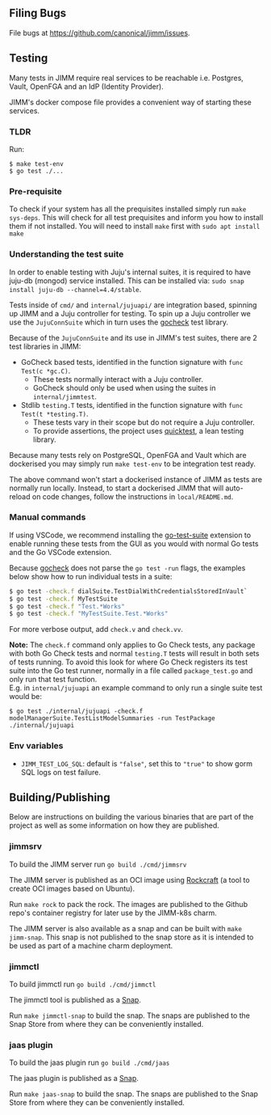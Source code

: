 ## Filing Bugs
File bugs at https://github.com/canonical/jimm/issues.

## Testing
Many tests in JIMM require real services to be reachable i.e. Postgres, Vault, OpenFGA 
and an IdP (Identity Provider).

JIMM's docker compose file provides a convenient way of starting these services.

### TLDR
Run:
```
$ make test-env
$ go test ./...
```

### Pre-requisite
To check if your system has all the prequisites installed simply run `make sys-deps`.
This will check for all test prequisites and inform you how to install them if not installed. 
You will need to install `make` first with `sudo apt install make`

### Understanding the test suite
In order to enable testing with Juju's internal suites, it is required to have juju-db 
(mongod) service installed.
This can be installed via: `sudo snap install juju-db --channel=4.4/stable`.

Tests inside of `cmd/` and `internal/jujuapi/` are integration based, spinning up JIMM and 
a Juju controller for testing. To spin up a Juju controller we use the `JujuConnSuite` which 
in turn uses the [gocheck](http://labix.org/gocheck) test library.

Because of the `JujuConnSuite` and its use in JIMM's test suites, there are 2 test libraries in JIMM:
- GoCheck based tests, identified in the function signature with `func Test(c *gc.C)`.
  - These tests normally interact with a Juju controller.
  - GoCheck should only be used when using the suites in `internal/jimmtest`.
- Stdlib `testing.T` tests, identified in the function signature with `func Test(t *testing.T)`.
  - These tests vary in their scope but do not require a Juju controller.
  - To provide assertions, the project uses [quicktest](https://github.com/frankban/quicktest), 
    a lean testing library.

Because many tests rely on PostgreSQL, OpenFGA and Vault which are dockerised 
you may simply run `make test-env` to be integration test ready.

The above command won't start a dockerised instance of JIMM as tests are normally run locally. 
Instead, to start a dockerised JIMM that will auto-reload on code changes, follow the instructions 
in `local/README.md`.

### Manual commands
If using VSCode, we recommend installing the 
[go-test-suite](https://marketplace.visualstudio.com/items?itemName=babakks.vscode-go-test-suite) 
extension to enable running these tests from the GUI as you would with normal Go tests and the Go 
VSCode extension.

Because [gocheck](http://labix.org/gocheck) does not parse the `go test -run` flags, the examples 
below show how to run individual tests in a suite: 
```bash
$ go test -check.f dialSuite.TestDialWithCredentialsStoredInVault`
$ go test -check.f MyTestSuite
$ go test -check.f "Test.*Works"
$ go test -check.f "MyTestSuite.Test.*Works"
```

For more verbose output, add `check.v` and `check.vv`.

**Note:** The `check.f` command only applies to Go Check tests, any package with both Go Check tests
and normal `testing.T` tests will result in both sets of tests running. To avoid this look for where 
Go Check registers its test suite into the Go test runner, normally in a file called `package_test.go`
and only run that test function.  
E.g. in `internal/jujuapi` an example command to only run a single suite test would be:
```
$ go test ./internal/jujuapi -check.f modelManagerSuite.TestListModelSummaries -run TestPackage ./internal/jujuapi
```

### Env variables
- `JIMM_TEST_LOG_SQL`: default is `"false"`, set this to `"true"` to show gorm SQL logs on test failure.

## Building/Publishing
Below are instructions on building the various binaries that are part of the project as well as
some information on how they are published.

### jimmsrv
To build the JIMM server run `go build ./cmd/jimmsrv`

The JIMM server is published as an OCI image using 
[Rockcraft](https://documentation.ubuntu.com/rockcraft/en/latest/) 
(a tool to create OCI images based on Ubuntu).

Run `make rock` to pack the rock. The images are published to the Github repo's container registry
for later use by the JIMM-k8s charm.

The JIMM server is also available as a snap and can be built with `make jimm-snap`. This snap is 
not published to the snap store as it is intended to be used as part of a machine charm deployment.

### jimmctl
To build jimmctl run `go build ./cmd/jimmctl`

The jimmctl tool is published as a [Snap](https://snapcraft.io/jimmctl).

Run `make jimmctl-snap` to build the snap. The snaps are published to the Snap Store 
from where they can be conveniently installed.

### jaas plugin
To build the jaas plugin run `go build ./cmd/jaas`

The jaas plugin is published as a [Snap](https://snapcraft.io/jaas).

Run `make jaas-snap` to build the snap. The snaps are published to the Snap Store 
from where they can be conveniently installed.
